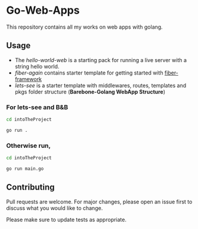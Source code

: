 # Go-Web-Apps

This repository contains all my works on web apps with golang.

## Usage

- The _hello-world-web_ is a starting pack for running a live server with a string hello world.
- _fiber-again_ contains starter template for getting started with [fiber-framework](https://github.com/gofiber/fiber)
- _lets-see_ is a starter template with middlewares, routes, templates and pkgs folder structure (**Barebone-Golang WebApp Structure**) 

### For lets-see and B&B
```bash
cd intoTheProject
```
```bash
go run .
```

### Otherwise run, 
```bash
cd intoTheProject
```
```bash
go run main.go
```

## Contributing
Pull requests are welcome. For major changes, please open an issue first to discuss what you would like to change.

Please make sure to update tests as appropriate.